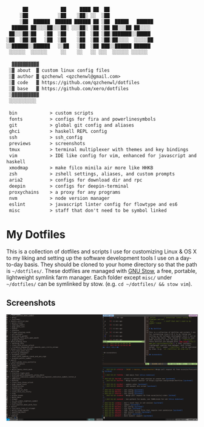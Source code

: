```
      ██            ██     ████ ██  ██
     ░██           ░██    ░██░ ░░  ░██
     ░██  ██████  ██████ ██████ ██ ░██  █████   ██████
  ██████ ██░░░░██░░░██░ ░░░██░ ░██ ░██ ██░░░██ ██░░░░
 ██░░░██░██   ░██  ░██    ░██  ░██ ░██░███████░░█████
░██  ░██░██   ░██  ░██    ░██  ░██ ░██░██░░░░  ░░░░░██
░░██████░░██████   ░░██   ░██  ░██ ███░░██████ ██████
 ░░░░░░  ░░░░░░     ░░    ░░   ░░ ░░░  ░░░░░░ ░░░░░░

  ▓▓▓▓▓▓▓▓▓▓
 ░▓ about  ▓ custom linux config files
 ░▓ author ▓ qzchenwl <qzchenwl@gmail.com>
 ░▓ code   ▓ https://github.com/qzchenwl/dotfiles
 ░▓ base   ▓ https://github.com/xero/dotfiles
 ░▓▓▓▓▓▓▓▓▓▓
 ░░░░░░░░░░

 bin            > custom scripts
 fonts          > configs for fira and powerlinesymbols
 git            > global git config and aliases
 ghci           > haskell REPL config
 ssh            > ssh_config
 previews       > screenshots
 tmux           > terminal multiplexer with themes and key bindings
 vim            > IDE like config for vim, enhanced for javascript and haskell
 xmodmap        > make filco minila air more like HHKB
 zsh            > zshell settings, aliases, and custom prompts
 aria2          > configs for download dir and rpc
 deepin         > configs for deepin-terminal
 proxychains    > a proxy for any programs
 nvm            > node version manager
 eslint         > javascript linter config for flowtype and es6
 misc           > staff that don't need to be symbol linked
```

# My Dotfiles

This is a collection of dotfiles and scripts I use for customizing Linux & OS X to my liking and setting up the software development tools I use on a day-to-day basis. They should be cloned to your home directory so that the path is `~/dotfiles/`. These dotfiles are managed with [GNU Stow](http://www.gnu.org/software/stow/), a free, portable, lightweight symlink farm manager. Each folder except `misc/` under `~/dotfiles/` can be symlinked by stow. (e.g. `cd ~/dotfiles/ && stow vim`).


## Screenshots

![](./misc/screenshots/tmux-multi-pane.png)
